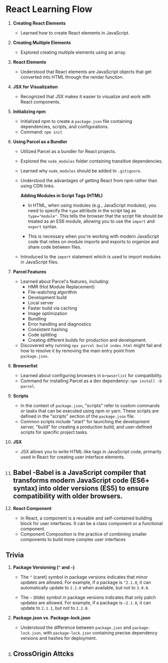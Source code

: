 # React Learning Flow

1. **Creating React Elements**
   - Learned how to create React elements in JavaScript.

2. **Creating Multiple Elements**
   - Explored creating multiple elements using an array.

3. **React Elements**
   - Understood that React elements are JavaScript objects that get converted into HTML through the render function.

4. **JSX for Visualization**
   - Recognized that JSX makes it easier to visualize and work with React components.

5. **Initializing npm**
   - Initialized npm to create a `package.json` file containing dependencies, scripts, and configurations.
   - Command: `npm init`

6. **Using Parcel as a Bundler**
   - Utilized Parcel as a bundler for React projects.
   - Explored the `node_modules` folder containing transitive dependencies.
   - Learned why `node_modules` should be added to `.gitignore`.
   - Understood the advantages of getting React from npm rather than using CDN links.

      **Adding Modules in Script Tags (HTML)**
        - In HTML, when using modules (e.g., JavaScript modules), you need to specify the `type` attribute in the script tag as `type="module"`. This tells the browser that the script file should be treated as an ES6 module, allowing you to use the `import` and `export` syntax.

        - This is necessary when you're working with modern JavaScript code that relies on module imports and exports to organize and share code between files.

   - Introduced to the `import` statement which is used to import modules in JavaScript files.


7. **Parcel Features**
   - Learned about Parcel's features, including:
     - HMR (Hot Module Replacement)
     - File-watching algorithm
     - Development build
     - Local server
     - Faster build via caching
     - Image optimization
     - Bundling
     - Error handling and diagnostics
     - Consistent hashing
     - Code splitting
     - Creating different builds for production and development.
   - Discovered why running `npx parcel build index.html` might fail and how to resolve it by removing the main entry point from `package.json`.

8. **Browserlist**
   - Learned about configuring browsers in `browserlist` for compatibility.
   - Command for installing Parcel as a dev dependency: `npm install -D parcel`.

9. **Scripts**
    - In the context of `package.json`, "scripts" refer to custom commands or tasks that can be executed using npm or yarn. These scripts are defined in the "scripts" section of the `package.json` file.
    - Common scripts include "start" for launching the development server, "build" for creating a production build, and user-defined scripts for specific project tasks.

10. **JSX**
    -  JSX allows you to write HTML-like tags in JavaScript code, primarily used in React for creating user interface elements.

11. **Babel**
    -Babel is a JavaScript compiler that transforms modern JavaScript code (ES6+ syntax) into older versions (ES5) to ensure compatibility with older browsers.
    - 

12. **React Component**
    - In React, a component is a reusable and self-contained building block for user interfaces. It can be a class component or a functional component.
    - Component Composition is the practice of combining smaller components to build more complex user interfaces

## Trivia

1. **Package Versioning (`^` and `~`)**
   - The `^` (caret) symbol in package versions indicates that minor updates are allowed. For example, if a package is `^2.1.0`, it can automatically update to `2.2.0` when available, but not to `3.0.0`.

   - The `~` (tilde) symbol in package versions indicates that only patch updates are allowed. For example, if a package is `~2.1.0`, it can update to `2.1.1`, but not to `2.2.0`.

   
2. **Package.json vs. Package-lock.json**
   - Understood the difference between `package.json` and `package-lock.json`, with `package-lock.json` containing precise dependency versions and hashes for deployment.
3. **CrossOrigin Attcks**
    -